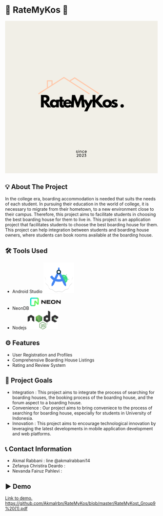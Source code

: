 # 🌟 RateMyKos 🌟
![Project Logo](https://github.com/Akmalrbn/RateMyKos/blob/master/RateMyKos_logo.png) 

## 💡 About The Project
In the college era, boarding accommodation is needed that suits the needs of each student. In pursuing their education in the world of college, it is necessary to migrate from their hometown, to a new environment close to their campus. Therefore, this project aims to facilitate students in choosing the best boarding house for them to live in. This project is an application project that facilitates students to choose the best boarding house for them. This project can help integration between students and boarding house owners, where students can book rooms available at the boarding house.

## 🛠️ Tools Used
- Android Studio <img src="https://github.com/Akmalrbn/RateMyKos/blob/master/android_logo.png" alt="Android Studio" width="100"/> 
- NeonDB <img src="https://github.com/Akmalrbn/RateMyKos/blob/master/neon_logo.png" alt="NeonDB" width="100"/> 
- Nodejs <img src="https://github.com/Akmalrbn/RateMyKos/blob/master/nodejs_logo.png" alt="Nodejs" width="100"/> 

## ⚙️ Features
- User Registration and Profiles
- Comprehensive Boarding House Listings
- Rating and Review System

## 🚀 Project Goals
- Integration :
  This project aims to integrate the process of searching for boarding houses, the booking process of the boarding house, and the forum aspect to a boarding house.
- Convenience :
  Our project aims to bring conveniece to the process of searching for boarding house, especially for students in University of Indonesia.
- Innovation :
  This project aims to encourage technological innovation by leveraging the latest developments in mobile application development and web platforms. 

## 📞 Contact Information
- Akmal Rabbani : line @akmalrabbani14
- Zefanya Christira Deardo :
- Nevanda Fairuz Pahlevi : 
  
## ▶️ Demo
[Link to demo.
](https://github.com/Akmalrbn/RateMyKos/blob/master/RateMyKost_Group9%20(1).pdf)https://github.com/Akmalrbn/RateMyKos/blob/master/RateMyKost_Group9%20(1).pdf
